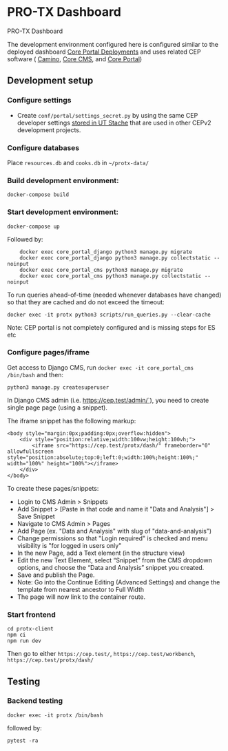 # PRO-TX Dashboard

PRO-TX Dashboard 

The development environment configured here is configured similar to the deployed dashboard [Core Portal Deployments](https://github.com/TACC/Core-Portal-Deployments) and uses related CEP software ( [Camino](https://github.com/TACC/Camino), [Core CMS](https://github.com/TACC/Core-CMS), and [Core Portal](https://github.com/TACC/Core-Portal))


## Development setup

### Configure settings

* Create `conf/portal/settings_secret.py` by using the same CEP developer settings [stored in UT Stache](https://stache.utexas.edu/entry/bedc97190d3a907cb44488785440595c) that are used in other CEPv2 development projects.


### Configure databases

Place `resources.db` and `cooks.db` in `~/protx-data/`

### Build development environment:

`docker-compose build`

### Start development environment:

`docker-compose up`

Followed by:
```
    docker exec core_portal_django python3 manage.py migrate
    docker exec core_portal_django python3 manage.py collectstatic --noinput
    docker exec core_portal_cms python3 manage.py migrate
    docker exec core_portal_cms python3 manage.py collectstatic --noinput
```

To run queries ahead-of-time (needed whenever databases have changed) so that they are cached and do
not exceed the timeout:
```
docker exec -it protx python3 scripts/run_queries.py --clear-cache
```

Note: CEP portal is not completely configured and is missing steps for ES etc

### Configure pages/iframe

Get access to Django CMS, run `docker exec -it core_portal_cms /bin/bash` and then:

```
python3 manage.py createsuperuser
```

In Django CMS admin (i.e. https://cep.test/admin/`), you need to create single page page (using a snippet).


The iframe snippet has the following markup:

```
<body style="margin:0px;padding:0px;overflow:hidden">
    <div style="position:relative;width:100vw;height:100vh;">
        <iframe src="https://cep.test/protx/dash/" frameborder="0" allowfullscreen style="position:absolute;top:0;left:0;width:100%;height:100%;" width="100%" height="100%"></iframe>
    </div>
</body>
```

To create these pages/snippets:
* Login to CMS Admin > Snippets
* Add Snippet > [Paste in that code and name it "Data and Analysis"] > Save Snippet
* Navigate to CMS Admin > Pages
* Add Page (ex. "Data and Analysis" with slug of "data-and-analysis")
* Change permissions so that "Login required" is checked and menu visibility is "for logged in users only"
* In the new Page, add a Text element (in the structure view)
* Edit the new Text Element, select “Snippet” from the CMS dropdown options, and choose the “Data and Analysis” snippet you created.
* Save and publish the Page.
* Note: Go into the Continue Editing (Advanced Settings) and change the template from nearest ancestor to Full Width
* The page will now link to the container route.

### Start frontend

```
cd protx-client
npm ci
npm run dev
```

Then go to either `https://cep.test/`, `https://cep.test/workbench`, `https://cep.test/protx/dash/`

## Testing

### Backend testing

```
docker exec -it protx /bin/bash
```

followed by:

```
pytest -ra
```
